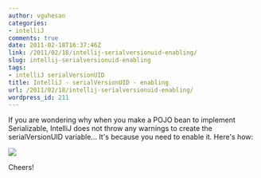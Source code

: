 ```yaml
---
author: vguhesan
categories:
- intelliJ
comments: true
date: 2011-02-18T16:37:46Z
link: /2011/02/18/intellij-serialversionuid-enabling/
slug: intellij-serialversionuid-enabling
tags:
- intelliJ serialVersionUID
title: IntelliJ - serialVersionUID - enabling
url: /2011/02/18/intellij-serialversionuid-enabling/
wordpress_id: 211
---
```


If you are wondering why when you make a POJO bean to implement Serializable, IntelliJ does not throw any warnings to create the serialVersionUID variable... It's because you need to enable it. Here's how:

[![](http://mythinkpond.files.wordpress.com/2011/02/intellij-enablingserialization.jpg)](http://mythinkpond.files.wordpress.com/2011/02/intellij-enablingserialization.jpg)

Cheers!


